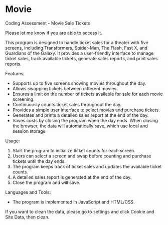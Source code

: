 # Movie
Coding Assessment - Movie Sale Tickets

Please let me know if you are able to access it. 

This program is designed to handle ticket sales for a theater with five screens, including Transformers, Spider-Man, The Flash, Fast X, and Guardians of the Galaxy. It provides a user-friendly interface to manage ticket sales, track available tickets, generate sales reports, and print sales reports.

Features:
- Supports up to five screens showing movies throughout the day.
- Allows swapping tickets between different movies.
- Ensures a limit on the number of tickets available for sale for each movie screening.
- Continuously counts ticket sales throughout the day.
- Provides a simple user interface to select movies and purchase tickets.
- Generates and prints a detailed sales report at the end of the day.
- Saves costs by closing the program when the day ends. When closing the browser, the data will automatically save, which use local and session storage

Usage:
1. Start the program to initialize ticket counts for each screen.
2. Users can select a screen and swap before counting and purchase tickets until the day ends.
3. The program keeps track of ticket sales and updates the available ticket counts.
4. A detailed sales report is generated at the end of the day.
5. Close the program and will save.

Languages and Tools:
- The program is implemented in JavaScript and HTML/CSS.

If you want to clean the data, please go to settings and click Cookie and Site Data, then clean. 
